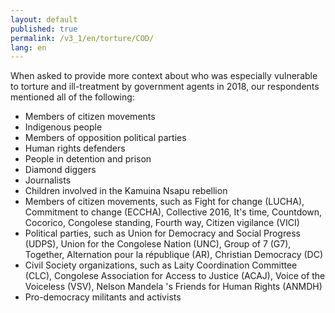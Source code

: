 ```yaml
---
layout: default
published: true
permalink: /v3_1/en/torture/COD/
lang: en
---
```


When asked to provide more context about who was especially vulnerable to torture and ill-treatment by government agents in 2018, our respondents mentioned all of the following:
-	Members of citizen movements
-	Indigenous people
-	Members of opposition political parties
-	Human rights defenders
-	People in detention and prison
-	Diamond diggers
-	Journalists
-	Children involved in the Kamuina Nsapu rebellion
-	Members of citizen movements, such as Fight for change (LUCHA), Commitment to change (ECCHA), Collective 2016, It's time, Countdown, Cocorico, Congolese standing, Fourth way, Citizen vigilance (VICI)
-	Political parties, such as Union for Democracy and Social Progress (UDPS), Union for the Congolese Nation (UNC), Group of 7 (G7), Together, Alternation pour la république (AR), Christian Democracy (DC)
-	Civil Society organizations, such as Laity Coordination Committee (CLC), Congolese Association for Access to Justice (ACAJ), Voice of the Voiceless (VSV), Nelson Mandela 's Friends for Human Rights (ANMDH)
-	Pro-democracy militants and activists

